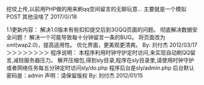 挖坟上传,以前用PHP做的用来刷qq空间留言的无聊玩意...
主要就是一个模拟POST  其他没啥了
     2017/0//18



1.1更新内容：
解决1.0版本有些扣扣提交后到3GQQ页面的问题。
彻底解决数据安全问题！
解决一个可能导致每十分钟留言一条的BUG。
将页面改为xml(wap2.0)，提高适用性。
优化界面，更美观更清爽。
By:   刘付杰
     2012/03/17
＞＞＞＞＞＞＞＞
程序说明：
本程序利用时钟守护定时访问,来实现自动刷QQ留言,减轻服务器压力。
解开压缩包,得到sly目录,程序在sly目录里,请使用时钟守护或者网络任务每五分钟定时访问sly/do.php
程序后台是sly/admin.php
后台默认密码是：admin
声明：请保留版权
By:    刘付杰
     2012/01/15
